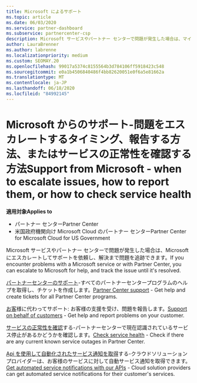 ```yaml
---
title: Microsoft によるサポート
ms.topic: article
ms.date: 06/03/2020
ms.service: partner-dashboard
ms.subservice: partnercenter-csp
description: Microsoft サービスやパートナー センターで問題が発生した場合は、マイクロソフトにエスカレートしてサポートを依頼し、解決まで問題を追跡できます。
author: LauraBrenner
ms.author: labrenne
ms.localizationpriority: medium
ms.custom: SEOMAY.20
ms.openlocfilehash: 99017a5374c8155564b3d784106ff5918423c548
ms.sourcegitcommit: e0a1b4506840486f4bb82620051e0f6a5e81662a
ms.translationtype: MT
ms.contentlocale: ja-JP
ms.lasthandoff: 06/18/2020
ms.locfileid: "84992145"
---
```

# <a name="support-from-microsoft---when-to-escalate-issues-how-to-report-them-or-how-to-check-service-health"></a><span data-ttu-id="84235-103">Microsoft からのサポート-問題をエスカレートするタイミング、報告する方法、またはサービスの正常性を確認する方法</span><span class="sxs-lookup"><span data-stu-id="84235-103">Support from Microsoft - when to escalate issues, how to report them, or how to check service health</span></span>

<span data-ttu-id="84235-104">**適用対象**</span><span class="sxs-lookup"><span data-stu-id="84235-104">**Applies to**</span></span>

- <span data-ttu-id="84235-105">パートナー センター</span><span class="sxs-lookup"><span data-stu-id="84235-105">Partner Center</span></span>
- <span data-ttu-id="84235-106">米国政府機関向け Microsoft Cloud のパートナー センター</span><span class="sxs-lookup"><span data-stu-id="84235-106">Partner Center for Microsoft Cloud for US Government</span></span>

<span data-ttu-id="84235-107">Microsoft サービスやパートナー センターで問題が発生した場合は、Microsoft にエスカレートしてサポートを依頼し、解決まで問題を追跡できます。</span><span class="sxs-lookup"><span data-stu-id="84235-107">If you encounter problems with a Microsoft service or with Partner Center, you can escalate to Microsoft for help, and track the issue until it's resolved.</span></span>

<span data-ttu-id="84235-108">[パートナーセンターのサポート](report-problems-with-partner-center.md)-すべてのパートナーセンタープログラムのヘルプを取得し、チケットを作成します。</span><span class="sxs-lookup"><span data-stu-id="84235-108">[Partner Center support](report-problems-with-partner-center.md) - Get help and create tickets for all Partner Center programs.</span></span>

<span data-ttu-id="84235-109">[お客](report-problems-on-behalf-of-a-customer.md)様に代わってサポート: お客様の支援を受け、問題を報告します。</span><span class="sxs-lookup"><span data-stu-id="84235-109">[Support on behalf of customers](report-problems-on-behalf-of-a-customer.md) - Get help and report problems on your customer.</span></span>

<span data-ttu-id="84235-110">[サービスの正常性を確認](check-service-health.md)する-パートナーセンターで現在認識されているサービス停止があるかどうかを確認します。</span><span class="sxs-lookup"><span data-stu-id="84235-110">[Check service health](check-service-health.md) - Check if there are any current known service outages in Partner Center.</span></span>

<span data-ttu-id="84235-111">[Api を使用して自動化されたサービス通知を取得](get-automated-service-notifications-with-our-apis.md)する-クラウドソリューションプロバイダーは、お客様のサービスに対して自動サービス通知を取得できます。</span><span class="sxs-lookup"><span data-stu-id="84235-111">[Get automated service notifications with our APIs](get-automated-service-notifications-with-our-apis.md) - Cloud solution providers can get automated service notifications for their customer's services.</span></span>


 

 



